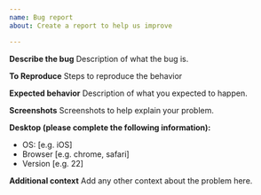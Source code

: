 ```yaml
---
name: Bug report
about: Create a report to help us improve

---
```


**Describe the bug**
Description of what the bug is.

**To Reproduce**
Steps to reproduce the behavior

**Expected behavior**
Description of what you expected to happen.

**Screenshots**
Screenshots to help explain your problem.

**Desktop (please complete the following information):**
 - OS: [e.g. iOS]
 - Browser [e.g. chrome, safari]
 - Version [e.g. 22]

**Additional context**
Add any other context about the problem here.
